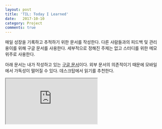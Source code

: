 ```yaml
---
layout: post
title: 'TIL: Today I Learned'
date:   2017-10-10
category: Project
comments: true
---
```


매일 성장을 기록하고 추적하기 위한 문서를 작성한다. 다른 사람들과의 피드백 및 관리 용이를 위해 구글 문서를 사용한다. 세부적으로 정해진 주제는 없고 스터디를 위한 메모 위주로 사용한다.

<p class="break"></p>


아래 문서는 내가 작성하고 있는 [구글 문서](https://docs.google.com/document/d/18tGO8NRKjybJ3QK9-LouJ2KLOW5nMgDjNf3xU6tSrfI/edit?usp=sharing)이다. 외부 문서의 의존적이기 때문에 모바일에서 가독성이 떨어질 수 있다. 데스크탑에서 읽기를 추천한다.

<p class="break"></p>

<iframe class="docs" src="https://docs.google.com/document/d/e/2PACX-1vTHP1RdbLNN5rGZl4vNU1Rivx6N6twZhrkf2C1g8ixzMQJnDEQw-5stBZ22pqfPJAMR6mZXpwtblb8Q/pub?embedded=true"></iframe>